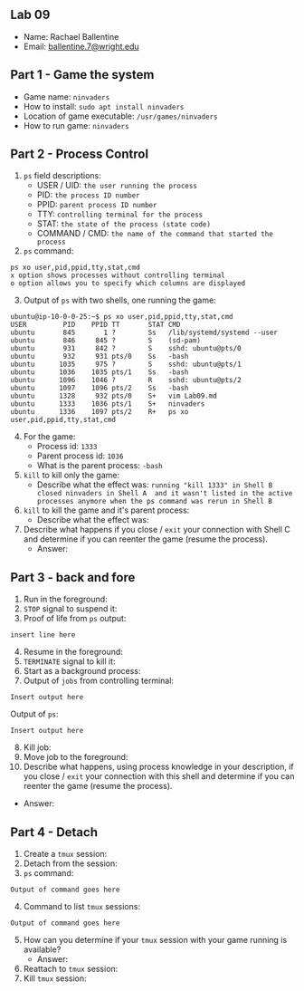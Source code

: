 ## Lab 09

- Name: Rachael Ballentine
- Email: ballentine.7@wright.edu

## Part 1 - Game the system

- Game name: `ninvaders`
- How to install: `sudo apt install ninvaders`
- Location of game executable: `/usr/games/ninvaders`
- How to run game: `ninvaders`

## Part 2 - Process Control

1. `ps` field descriptions:
   - USER / UID: `the user running the process`
   - PID: `the process ID number` 
   - PPID: `parent process ID number`
   - TTY: `controlling terminal for the process`
   - STAT: `the state of the process (state code)`
   - COMMAND / CMD: `the name of the command that started the process`
2. `ps` command:
```
ps xo user,pid,ppid,tty,stat,cmd
x option shows processes without controlling terminal
o option allows you to specify which columns are displayed
```

3. Output of `ps` with two shells, one running the game:
```
ubuntu@ip-10-0-0-25:~$ ps xo user,pid,ppid,tty,stat,cmd
USER         PID    PPID TT       STAT CMD
ubuntu       845       1 ?        Ss   /lib/systemd/systemd --user
ubuntu       846     845 ?        S    (sd-pam)
ubuntu       931     842 ?        S    sshd: ubuntu@pts/0
ubuntu       932     931 pts/0    Ss   -bash
ubuntu      1035     975 ?        S    sshd: ubuntu@pts/1
ubuntu      1036    1035 pts/1    Ss   -bash
ubuntu      1096    1046 ?        R    sshd: ubuntu@pts/2
ubuntu      1097    1096 pts/2    Ss   -bash
ubuntu      1328     932 pts/0    S+   vim Lab09.md
ubuntu      1333    1036 pts/1    S+   ninvaders
ubuntu      1336    1097 pts/2    R+   ps xo user,pid,ppid,tty,stat,cmd
```
4. For the game:
   - Process id: `1333`
   - Parent process id: `1036` 
   - What is the parent process: `-bash` 
5. `kill` to kill only the game:
   - Describe what the effect was: `running "kill 1333" in Shell B closed ninvaders in Shell A 
and it wasn't listed in the active processes anymore when the ps command was rerun in Shell B` 
6. `kill` to kill the game and it's parent process: 
   - Describe what the effect was:
7. Describe what happens if you close / `exit` your connection with Shell C and determine if you can reenter the game (resume the process).
   - Answer: 

## Part 3 - back and fore

1. Run in the foreground: 
2. `STOP` signal to suspend it: 
3. Proof of life from `ps` output:
```
insert line here
```
4. Resume in the foreground:
5. `TERMINATE` signal to kill it: 
6. Start as a background process: 
7. Output of `jobs` from controlling terminal:
```
Insert output here
```
Output of `ps`:
```
Insert output here
```
8. Kill job:
9. Move job to the foreground: 
10. Describe what happens, using process knowledge in your description, if you close / `exit` your connection with this shell and determine if you can reenter the game (resume the process).
   - Answer: 

## Part 4 - Detach

1. Create a `tmux` session:
2. Detach from the session:
3. `ps` command:
```
Output of command goes here
```
4. Command to list `tmux` sessions:
```
Output of command goes here
```
5. How can you determine if your `tmux` session with your game running is available?
   - Answer: 
7. Reattach to `tmux` session:
8. Kill `tmux` session: 

